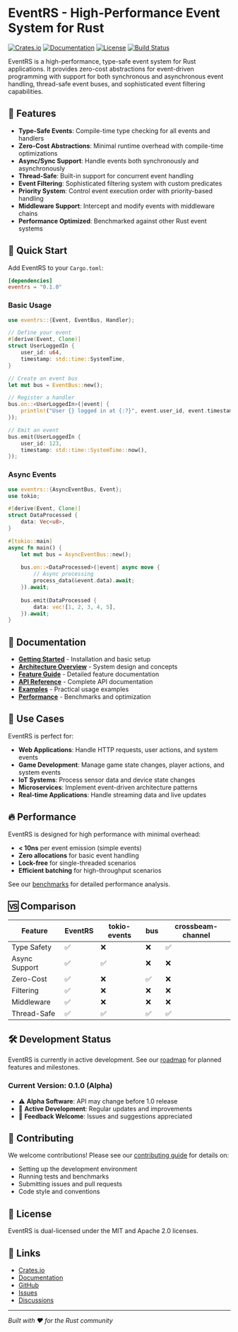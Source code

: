 # EventRS - High-Performance Event System for Rust

[![Crates.io](https://img.shields.io/crates/v/eventrs.svg)](https://crates.io/crates/eventrs)
[![Documentation](https://docs.rs/eventrs/badge.svg)](https://docs.rs/eventrs)
[![License](https://img.shields.io/badge/license-MIT%2FApache--2.0-blue.svg)](LICENSE)
[![Build Status](https://github.com/username/eventrs/workflows/CI/badge.svg)](https://github.com/username/eventrs/actions)

EventRS is a high-performance, type-safe event system for Rust applications. It provides zero-cost abstractions for event-driven programming with support for both synchronous and asynchronous event handling, thread-safe event buses, and sophisticated event filtering capabilities.

## 🚀 Features

- **Type-Safe Events**: Compile-time type checking for all events and handlers
- **Zero-Cost Abstractions**: Minimal runtime overhead with compile-time optimizations
- **Async/Sync Support**: Handle events both synchronously and asynchronously
- **Thread-Safe**: Built-in support for concurrent event handling
- **Event Filtering**: Sophisticated filtering system with custom predicates
- **Priority System**: Control event execution order with priority-based handling
- **Middleware Support**: Intercept and modify events with middleware chains
- **Performance Optimized**: Benchmarked against other Rust event systems

## 🏃 Quick Start

Add EventRS to your `Cargo.toml`:

```toml
[dependencies]
eventrs = "0.1.0"
```

### Basic Usage

```rust
use eventrs::{Event, EventBus, Handler};

// Define your event
#[derive(Event, Clone)]
struct UserLoggedIn {
    user_id: u64,
    timestamp: std::time::SystemTime,
}

// Create an event bus
let mut bus = EventBus::new();

// Register a handler
bus.on::<UserLoggedIn>(|event| {
    println!("User {} logged in at {:?}", event.user_id, event.timestamp);
});

// Emit an event
bus.emit(UserLoggedIn {
    user_id: 123,
    timestamp: std::time::SystemTime::now(),
});
```

### Async Events

```rust
use eventrs::{AsyncEventBus, Event};
use tokio;

#[derive(Event, Clone)]
struct DataProcessed {
    data: Vec<u8>,
}

#[tokio::main]
async fn main() {
    let mut bus = AsyncEventBus::new();
    
    bus.on::<DataProcessed>(|event| async move {
        // Async processing
        process_data(&event.data).await;
    }).await;
    
    bus.emit(DataProcessed {
        data: vec![1, 2, 3, 4, 5],
    }).await;
}
```

## 📖 Documentation

- **[Getting Started](guides/getting-started.md)** - Installation and basic setup
- **[Architecture Overview](architecture/overview.md)** - System design and concepts
- **[Feature Guide](features/)** - Detailed feature documentation
- **[API Reference](api/)** - Complete API documentation
- **[Examples](examples/)** - Practical usage examples
- **[Performance](benchmarks/performance-overview.md)** - Benchmarks and optimization

## 🎯 Use Cases

EventRS is perfect for:

- **Web Applications**: Handle HTTP requests, user actions, and system events
- **Game Development**: Manage game state changes, player actions, and system events
- **IoT Systems**: Process sensor data and device state changes
- **Microservices**: Implement event-driven architecture patterns
- **Real-time Applications**: Handle streaming data and live updates

## 🔥 Performance

EventRS is designed for high performance with minimal overhead:

- **< 10ns** per event emission (simple events)
- **Zero allocations** for basic event handling
- **Lock-free** for single-threaded scenarios
- **Efficient batching** for high-throughput scenarios

See our [benchmarks](benchmarks/performance-overview.md) for detailed performance analysis.

## 🆚 Comparison

| Feature | EventRS | tokio-events | bus | crossbeam-channel |
|---------|---------|--------------|-----|-------------------|
| Type Safety | ✅ | ❌ | ❌ | ✅ |
| Async Support | ✅ | ✅ | ❌ | ❌ |
| Zero-Cost | ✅ | ❌ | ✅ | ❌ |
| Filtering | ✅ | ❌ | ❌ | ❌ |
| Middleware | ✅ | ❌ | ❌ | ❌ |
| Thread-Safe | ✅ | ✅ | ✅ | ✅ |

## 🛠️ Development Status

EventRS is currently in active development. See our [roadmap](roadmap.md) for planned features and milestones.

### Current Version: 0.1.0 (Alpha)

- ⚠️ **Alpha Software**: API may change before 1.0 release
- 🔄 **Active Development**: Regular updates and improvements
- 📝 **Feedback Welcome**: Issues and suggestions appreciated

## 🤝 Contributing

We welcome contributions! Please see our [contributing guide](contributing/development.md) for details on:

- Setting up the development environment
- Running tests and benchmarks
- Submitting issues and pull requests
- Code style and conventions

## 📄 License

EventRS is dual-licensed under the MIT and Apache 2.0 licenses.

## 🔗 Links

- [Crates.io](https://crates.io/crates/eventrs)
- [Documentation](https://docs.rs/eventrs)
- [GitHub](https://github.com/username/eventrs)
- [Issues](https://github.com/username/eventrs/issues)
- [Discussions](https://github.com/username/eventrs/discussions)

---

*Built with ❤️ for the Rust community*
